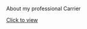About my professional Carrier

<a href="https://shreyas-sonu.github.io/portfolio/">Click to view</a>
